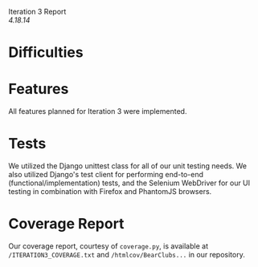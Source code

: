 Iteration 3 Report  
*4.18.14*  

# Difficulties


# Features
All features planned for Iteration 3 were implemented.

# Tests
We utilized the Django unittest class for all of our unit testing needs. We also utilized Django's test client for performing end-to-end (functional/implementation) tests, and the Selenium WebDriver for our UI testing in combination with Firefox and PhantomJS browsers.

# Coverage Report

Our coverage report, courtesy of `coverage.py`, is available at `/ITERATION3_COVERAGE.txt` and `/htmlcov/BearClubs...` in our repository.
